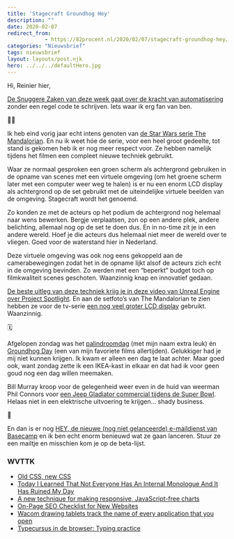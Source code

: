 ```yaml
---
title: 'Stagecraft Groundhog Hey'
description: ""
date: 2020-02-07
redirect_from: 
            - https://82procent.nl/2020/02/07/stagecraft-groundhog-hey/
categories: "Nieuwsbrief"
tags: nieuwsbrief	
layout: layouts/post.njk
hero: ../../../defaultHero.jpg
---
```

<!-- wp:paragraph -->

Hi, Reinier hier,

<!-- /wp:paragraph -->

<!-- wp:paragraph -->

[De Snuggere Zaken van deze week gaat over de kracht van automatisering](https://www.snuggerezaken.nl/13) zonder een regel code te schrijven. Iets waar ik erg fan van ben.

<!-- /wp:paragraph -->

<!-- wp:paragraph -->

👷‍♂️

<!-- /wp:paragraph -->

<!-- wp:paragraph -->

Ik heb eind vorig jaar echt intens genoten van [de Star Wars serie The Mandalorian](https://www.imdb.com/title/tt8111088/). En nu ik weet hóe de serie, voor een heel groot gedeelte, tot stand is gekomen heb ik er nog meer respect voor. Ze hebben namelijk tijdens het filmen een compleet nieuwe techniek gebruikt.

<!-- /wp:paragraph -->

<!-- wp:paragraph -->

Waar ze normaal gesproken een groen scherm als achtergrond gebruiken in de opname van scenes met een virtuele omgeving (om het groene scherm later met een computer weer weg te halen) is er nu een enorm LCD display als achtergrond op de set gebruikt met de uiteindelijke virtuele beelden van de omgeving. Stagecraft wordt het genoemd.

<!-- /wp:paragraph -->

<!-- wp:paragraph -->

Zo konden ze met de acteurs op het podium de achtergrond nog helemaal naar wens bewerken. Bergje verplaatsen, zon op een andere plek, andere belichting, allemaal nog op de set te doen dus. En in no-time zit je in een andere wereld. Hoef je die acteurs dus helemaal niet meer de wereld over te vliegen. Goed voor de waterstand hier in Nederland.

<!-- /wp:paragraph -->

<!-- wp:paragraph -->

Deze virtuele omgeving was ook nog eens gekoppeld aan de camerabewegingen zodat het in de opname lijkt alsof de acteurs zich echt in de omgeving bevinden. Zo werden met een “beperkt” budget toch op filmkwaliteit scenes geschoten. Waanzinnig knap en innovatief gedaan.

<!-- /wp:paragraph -->

<!-- wp:paragraph -->

[De beste uitleg van deze techniek krijg je in deze video van Unreal Engine over Project Spotlight](https://www.youtube.com/watch?v=Hjb-AqMD-a4). En aan de setfoto’s van The Mandalorian te zien hebben ze voor de tv-serie [een nog veel groter LCD display](https://winteriscoming.net/2020/01/28/check-behind-scene-shots-mandalorian/) gebruikt. Waanzinnig.

<!-- /wp:paragraph -->

<!-- wp:paragraph -->

🗓

<!-- /wp:paragraph -->

<!-- wp:paragraph -->

Afgelopen zondag was het [palindroomdag](https://blog.sumymus.de/palindrome-day-20200202) (met mijn naam extra leuk) én [Groundhog Day](<https://en.wikipedia.org/wiki/Groundhog_Day_(film)>) (een van mijn favoriete films allertijden). Gelukkiger had je mij niet kunnen krijgen. Ik kwam er alleen een dag te laat achter. Maar goed ook, want zondag zette ik een IKEA-kast in elkaar en dat had ik voor geen goud nog een dag willen meemaken.

<!-- /wp:paragraph -->

<!-- wp:paragraph -->

Bill Murray kroop voor de gelegenheid weer even in de huid van weerman Phil Connors voor [een Jeep Gladiator commercial tijdens de Super Bowl](https://www.youtube.com/watch?v=AnhzGUcENWo). Helaas niet in een elektrische uitvoering te krijgen… shady business.

<!-- /wp:paragraph -->

<!-- wp:paragraph -->

📧

<!-- /wp:paragraph -->

<!-- wp:paragraph -->

En dan is er nog [HEY, de nieuwe (nog niet gelanceerde) e-maildienst van Basecamp](https://hey.com/) en ik ben echt enorm benieuwd wat ze gaan lanceren. Stuur ze een mailtje en misschien kom je op de beta-lijst.

<!-- /wp:paragraph -->

<!-- wp:heading {"level":3} -->

### WVTTK

<!-- /wp:heading -->

<!-- wp:list -->

- [Old CSS, new CSS](https://eev.ee/blog/2020/02/01/old-css-new-css/)
- [Today I Learned That Not Everyone Has An Internal Monologue And It Has Ruined My Day](https://ryanandrewlangdon.wordpress.com/2020/01/28/today-i-learned-that-not-everyone-has-an-internal-monologue-and-it-has-ruined-my-day/)
- [A new technique for making responsive, JavaScript-free charts](https://dev.to/richharris/a-new-technique-for-making-responsive-javascript-free-charts-gmp)
- [On-Page SEO Checklist for New Websites](https://talk.hyvor.com/blog/on-page-seo-checklist/)
- [Wacom drawing tablets track the name of every application that you open](https://robertheaton.com/2020/02/05/wacom-drawing-tablets-track-name-of-every-application-you-open/)
- [Typecursus in de browser: Typing practice](https://www.keybr.com/)

<!-- /wp:list -->

<!-- wp:block {"ref":214} /-->
